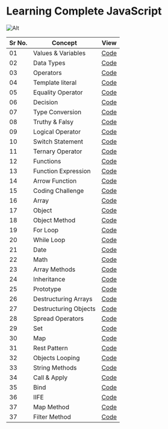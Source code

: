 # Learning Complete JavaScript

![Alt](https://img.shields.io/badge/-JavaScript-brightgreen)

| Sr No. | Concept               | View                               |
| ------ | --------------------- | ---------------------------------- |
| 01     | Values & Variables    | [Code](./Values_Variable.js)       |
| 02     | Data Types            | [Code](./Data_Types.js)            |
| 03     | Operators             | [Code](./Operator.js)              |
| 04     | Template literal      | [Code](./template_literal.js)      |
| 05     | Equality Operator     | [Code](./Equality_operator.js)     |
| 06     | Decision              | [Code](./Decision.js)              |
| 07     | Type Conversion       | [Code](./Type_Conversion.js)       |
| 08     | Truthy & Falsy        | [Code](./Truthy_Falsy.js)          |
| 09     | Logical Operator      | [Code](./Logical_operator.js)      |
| 10     | Switch Statement      | [Code](./Switch_statement.js)      |
| 11     | Ternary Operator      | [Code](./Ternary_operator.js)      |
| 12     | Functions             | [Code](./functions.js)             |
| 13     | Function Expression   | [Code](./function_expression.js)   |
| 14     | Arrow Function        | [Code](./arrow_function.js)        |
| 15     | Coding Challenge      | [Code](./Coding_challenege.js)     |
| 16     | Array                 | [Code](./Array.js)                 |
| 17     | Object                | [Code](./Objects.js)               |
| 18     | Object Method         | [Code](./Objects_method.js)        |
| 19     | For Loop              | [Code](./for_loop.js)              |
| 20     | While Loop            | [Code](./while_loop.js)            |
| 21     | Date                  | [Code](./date.js)                  |
| 22     | Math                  | [Code](./math.js)                  |
| 23     | Array Methods         | [Code](./Array_Methods.js)         |
| 24     | Inheritance           | [Code](./inheritance.js)           |
| 25     | Prototype             | [Code](./prototype.js)             |
| 26     | Destructuring Arrays  | [Code](./Destructuring_Arrays.js)  |
| 27     | Destructuring Objects | [Code](./Destructuring_Objects.js) |
| 28     | Spread Operators      | [Code](./spreadOprator.js)         |
| 29     | Set                   | [Code](./sets.js)                  |
| 30     | Map                   | [Code](./Maps.js)                  |
| 31     | Rest Pattern          | [Code](./Rest_pattern.js)          |
| 32     | Objects Looping       | [Code](./object_looping.js)        |
| 33     | String Methods        | [Code](./string_methods.js)        |
| 34     | Call & Apply          | [Code](.//Call_apply.js)           |
| 35     | Bind                  | [Code](./bind_method.js)           |
| 36     | IIFE                  | [Code](./IIFE.js)                  |
| 37     | Map Method            | [Code](./mapmethod.js)             |
| 37     | Filter Method         | [Code](./filtermethod.js)          |

